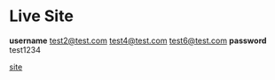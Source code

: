 # Live Site
**username** test2@test.com test4@test.com test6@test.com
**password** test1234


[site](https://graphqlgram.netlify.com/)
